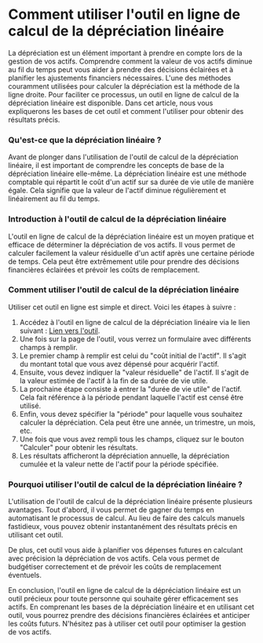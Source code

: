 Comment utiliser l'outil en ligne de calcul de la dépréciation linéaire
=======================================================================

La dépréciation est un élément important à prendre en compte lors de la gestion de vos actifs. Comprendre comment la valeur de vos actifs diminue au fil du temps peut vous aider à prendre des décisions éclairées et à planifier les ajustements financiers nécessaires. L'une des méthodes couramment utilisées pour calculer la dépréciation est la méthode de la ligne droite. Pour faciliter ce processus, un outil en ligne de calcul de la dépréciation linéaire est disponible. Dans cet article, nous vous expliquerons les bases de cet outil et comment l'utiliser pour obtenir des résultats précis.

### Qu'est-ce que la dépréciation linéaire ?

Avant de plonger dans l'utilisation de l'outil de calcul de la dépréciation linéaire, il est important de comprendre les concepts de base de la dépréciation linéaire elle-même. La dépréciation linéaire est une méthode comptable qui répartit le coût d'un actif sur sa durée de vie utile de manière égale. Cela signifie que la valeur de l'actif diminue régulièrement et linéairement au fil du temps.

### Introduction à l'outil de calcul de la dépréciation linéaire

L'outil en ligne de calcul de la dépréciation linéaire est un moyen pratique et efficace de déterminer la dépréciation de vos actifs. Il vous permet de calculer facilement la valeur résiduelle d'un actif après une certaine période de temps. Cela peut être extrêmement utile pour prendre des décisions financières éclairées et prévoir les coûts de remplacement.

### Comment utiliser l'outil de calcul de la dépréciation linéaire

Utiliser cet outil en ligne est simple et direct. Voici les étapes à suivre :

1. Accédez à l'outil en ligne de calcul de la dépréciation linéaire via le lien suivant : [Lien vers l'outil](https://www.onlinecalculatorsfree.com/fr/financial/straight-line-depreciation-calculator.html).
2. Une fois sur la page de l'outil, vous verrez un formulaire avec différents champs à remplir.
3. Le premier champ à remplir est celui du "coût initial de l'actif". Il s'agit du montant total que vous avez dépensé pour acquérir l'actif.
4. Ensuite, vous devez indiquer la "valeur résiduelle" de l'actif. Il s'agit de la valeur estimée de l'actif à la fin de sa durée de vie utile.
5. La prochaine étape consiste à entrer la "durée de vie utile" de l'actif. Cela fait référence à la période pendant laquelle l'actif est censé être utilisé.
6. Enfin, vous devez spécifier la "période" pour laquelle vous souhaitez calculer la dépréciation. Cela peut être une année, un trimestre, un mois, etc.
7. Une fois que vous avez rempli tous les champs, cliquez sur le bouton "Calculer" pour obtenir les résultats.
8. Les résultats afficheront la dépréciation annuelle, la dépréciation cumulée et la valeur nette de l'actif pour la période spécifiée.

### Pourquoi utiliser l'outil de calcul de la dépréciation linéaire ?

L'utilisation de l'outil de calcul de la dépréciation linéaire présente plusieurs avantages. Tout d'abord, il vous permet de gagner du temps en automatisant le processus de calcul. Au lieu de faire des calculs manuels fastidieux, vous pouvez obtenir instantanément des résultats précis en utilisant cet outil.

De plus, cet outil vous aide à planifier vos dépenses futures en calculant avec précision la dépréciation de vos actifs. Cela vous permet de budgétiser correctement et de prévoir les coûts de remplacement éventuels.

En conclusion, l'outil en ligne de calcul de la dépréciation linéaire est un outil précieux pour toute personne qui souhaite gérer efficacement ses actifs. En comprenant les bases de la dépréciation linéaire et en utilisant cet outil, vous pourrez prendre des décisions financières éclairées et anticiper les coûts futurs. N'hésitez pas à utiliser cet outil pour optimiser la gestion de vos actifs.